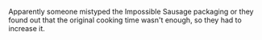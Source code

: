 Apparently someone mistyped the Impossible Sausage packaging or they found out that the original cooking time wasn't enough, so they had to increase it.
